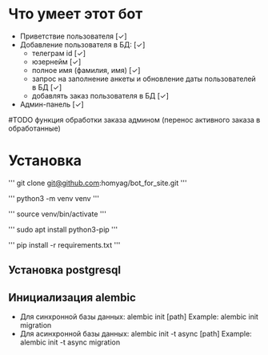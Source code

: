 # Что умеет этот бот

- Приветствие пользователя [✓]
- Добавление пользователя в БД: [✓]
  - телеграм id [✓]
  - юзернейм [✓]
  - полное имя (фамилия, имя) [✓]
  - запрос на заполнение анкеты и обновление даты пользователей в БД [✓]
  - добавлять заказ пользователя в БД [✓]
- Админ-панель [✓]

#TODO
функция обработки заказа админом (перенос активного заказа в обработанные)

# Установка

'''
git clone git@github.com:homyag/bot_for_site.git
'''

'''
python3 -m venv venv
'''

'''
source venv/bin/activate
'''

'''
sudo apt install python3-pip
'''

'''
pip install -r requirements.txt
'''

## Установка postgresql

## Инициализация alembic

- Для синхронной базы данных:
alembic init [path]
Example: alembic init migration
- Для асинхронной базы данных:
alembic init -t async [path]
Example: alembic init -t async migration

